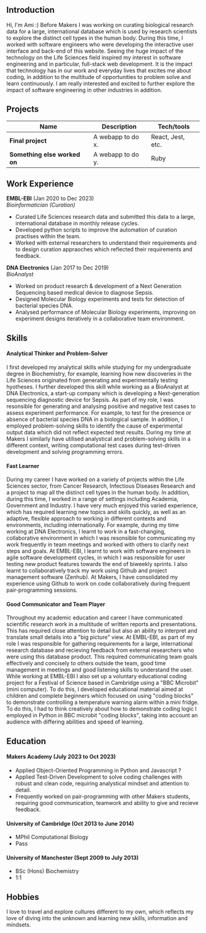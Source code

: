 ## Introduction

Hi, I'm Ami :) Before Makers I was working on curating biological research data for a large, international database which is used by research scientists to explore the distinct cell types in the human body. During this time, I worked with software engineers who were developing the interactive user interface and back-end of this website. Seeing the huge impact of the technology on the Life Sciences field inspired my interest in software engineering and in particular, full-stack web development. It is the impact that technology has in our work and everyday lives that excites me about coding, in addition to the multitude of opportunities to problem solve and learn continuously. I am really interested and excited to further explore the impact of software engineering in other industries in addition.

## Projects

| Name                         | Description       | Tech/tools        |
| ---------------------------- | ----------------- | ----------------- |
| **Final project**            | A webapp to do x. | React, Jest, etc. |
| **Something else worked on** | A webapp to do y. | Ruby              |

## Work Experience

**EMBL-EBI** (Jan 2020 to Dec 2023)  
_Bioinformatician (Curation)_

- Curated Life Sciences research data and submitted this data to a large, international database in monthly release cycles.
- Developed python scripts to improve the automation of curation practises within the team.
- Worked with external researchers to understand their requirements and to design curation appraoches which reflected their requirements and feedback.

**DNA Electronics** (Jan 2017 to Dec 2019)  
_BioAnalyst_

- Worked on product research & development of a Next Generation Sequencing based medical device to diagnose Sepsis.
- Designed Molecular Biology experiments and tests for detection of bacterial species DNA.
- Analysed performance of Molecular Biology experiments, improving on experiment designs iteratively in a collaborative team environment.
  
## Skills

#### Analytical Thinker and Problem-Solver
I first developed my analytical skills while studying for my undergraduate degree in Biochemistry, for example, learning how new discoveries in the Life Sciences originated from generating and experimentally testing hyotheses. I further developed this skill while working as a BioAnalyst at DNA Electronics, a start-up company which is developing a Next-generation sequencing diagnostic device for Sepsis. As part of my role, I was resonsible for generating and analysing positive and negative test cases to assess experiment performance. For example, to test for the presence or absence of bacterial species DNA in a biological sample. In addition, I employed problem-solving skills to identify the cause of experimental output data which did not reflect expected test results. During my time at Makers I similarly have utilised analystical and problem-solving skills in a different context, writing computational test cases during test-driven development and solving programming errors.

#### Fast Learner
During my career I have worked on a variety of projects within the Life Sciences sector, from Cancer Research, Infectious Diseases Research and a project to map all the distinct cell types in the human body. In addition, during this time, I worked in a range of settings including Academia, Government and Industry. I have very much enjoyed this varied experience, which has required learning new topics and skills quickly, as well as an adaptive, flexible approach to working in different contexts and environments, including internationally. For example, during my time working at DNA Electronics, I learnt to work in a fast-changing, collaborative environment in which I was resonsible for communicating my work frequently in team meetings and worked with others to clarify next steps and goals. At EMBL-EBI, I learnt to work with software engineers in agile software development cycles, in which I was responsible for user testing new product features towards the end of biweekly sprints. I also learnt to collaboratively track my work using Github and project management software (Zenhub). At Makers, I have consolidated my experience using Github to work on code collaboratively during frequent pair-programming sessions.

#### Good Communicator and Team Player
Throughout my academic education and career I have communicated scientific research work in a multitude of written reports and presentations. This has required close attention to detail but also an ability to interpret and translate small details into a "big picture" view. At EMBL-EBI, as part of my role I was responsible for gathering requirements for a large, international research database and recieving feedback from external researchers who were using this database product. This required communicating team goals effectively and concisely to others outside the team, good time management in meetings and good listening skills to understand the user. While working at EMBL-EBI I also set up a voluntary educational coding project for a Festival of Science based in Cambridge using a "BBC Microbit" (mini computer). To do this, I developed educational material aimed at children and complete beginners which focused on using "coding blocks" to demonstrate controlling a temperature warning alarm within a mini fridge. To do this, I had to think creatively about how to demonstrate coding logic I employed in Python in BBC microbit "coding blocks", taking into account an audience with differing abilities and speed of learning.

## Education

#### Makers Academy (July 2023 to Oct 2023)
- Applied Object-Oriented Programming in Python and Javascript ?
- Applied Test-Driven Development to solve coding challenges with robust and clean code, requiring analystical mindset and attention to detail.
- Frequently worked on pair-programming with other Makers students, requiring good communication, teamwork and ability to give and recieve feedback.

#### University of Cambridge (Oct 2013 to June 2014)

- MPhil Computational Biology
- Pass

#### University of Manchester (Sept 2009 to July 2013)

- BSc (Hons) Biochemistry
- 1:1

## Hobbies

I love to travel and explore cultures different to my own, which reflects my love of diving into the unknown and learning new skills, information and mindsets.

